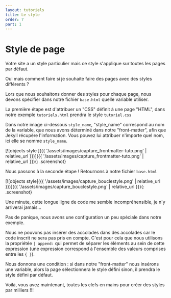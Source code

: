 ```yaml
---
layout: tutoriels
title: Le style
order: 7
part: 1
---
```

# Style de page

Votre site a un style particulier mais ce style s'applique sur toutes les pages par défaut.

Oui mais comment faire si je souhaite faire des pages avec des styles différents ?

Lors que nous souhaitons donner des styles pour chaque page, nous devons spécifier dans notre fichier `base.html` quelle variable utiliser.

La première étape est d'attribuer un "CSS" définit à une page "HTML", dans notre exemple `tutoriels.html` prendra le style `tutoriel.css`

Dans notre image ci-dessous `style_name`, "style_name" correspond au nom de la variable, que nous avons déterminé dans notre 
"front-matter", afin que Jekyll récupère l'information. Vous pouvez lui attribuer n'importe quel nom, ici elle se nomme `style_name`.


[![objects style ]({{ '/assets/images/capture_frontmatter-tuto.png' | relative_url }})]({{ '/assets/images/capture_frontmatter-tuto.png' | relative_url }}){: .screenshot}

Nous passons à la seconde étape ! Retournons à notre fichier `base.html` 

[![objects style]({{ '/assets/images/capture_bouclestyle.png' | relative_url }})]({{ '/assets/images/capture_bouclestyle.png' | relative_url }}){: .screenshot}

Une minute, cette longue ligne de code me semble incompréhensible, je n'y arriverai jamais...

Pas de panique, nous avons une configuration un peu spéciale dans notre exemple.

Nous ne pouvons pas insérer des accolades dans des accolades car le code inscrit ne sera pas pris en compte. C'est pour cela que nous utilisons la propriétée `| append:` qui permet de séparer les élèments au sein de cette expression (une expression correspond à l'ensemble des valeurs comprises entre les `{ }`).

Nous donnons une condition : si dans notre "front-matter" nous insérons une variable, alors la page sélectionnera le style défini sinon, il prendra le style défini par défaut.

Voilà, vous avez maintenant, toutes les clefs en mains pour créer des styles par milliers !!!




